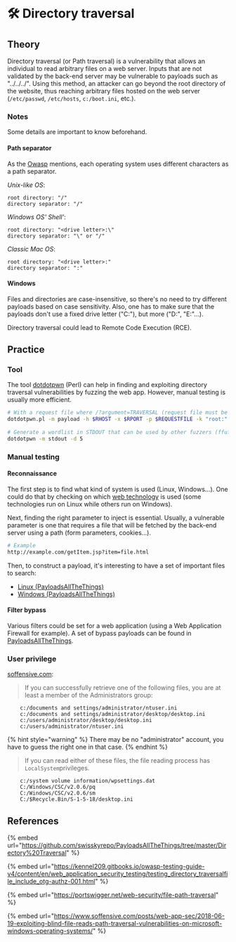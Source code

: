 # 🛠️ Directory traversal

## Theory

Directory traversal (or Path traversal) is a vulnerability that allows an individual to read arbitrary files on a web server. Inputs that are not validated by the back-end server may be vulnerable to payloads such as "../../../". Using this method, an attacker can go beyond the root directory of the website, thus reaching arbitrary files hosted on the web server (`/etc/passwd`, `/etc/hosts`, `c:/boot.ini`, etc.).

### Notes

Some details are important to know beforehand.

#### Path separator

As the [Owasp](https://kennel209.gitbooks.io/owasp-testing-guide-v4/content/en/web\_application\_security\_testing/testing\_directory\_traversalfile\_include\_otg-authz-001.html) mentions, each operating system uses different characters as a path separator.

_Unix-like OS_:

```
root directory: "/"
directory separator: "/"
```

_Windows OS' Shell'_:

```
root directory: "<drive letter>:\"
directory separator: "\" or "/"
```

_Classic Mac OS_:

```
root directory: "<drive letter>:"
directory separator: ":"
```

#### Windows

Files and directories are case-insensitive, so there's no need to try different payloads based on case sensitivity. Also, one has to make sure that the payloads don't use a fixed drive letter ("C:"), but more ("D:", "E:"...).

Directory traversal could lead to Remote Code Execution (RCE).

## Practice

### Tool

The tool [dotdotpwn](https://github.com/wireghoul/dotdotpwn) (Perl) can help in finding and exploiting directory traversal vulnerabilities by fuzzing the web app. However, manual testing is usually more efficient.

```bash
# With a request file where /?argument=TRAVERSAL (request file must be in /usr/share/dotdotpwn)
dotdotpwn.pl -m payload -h $RHOST -x $RPORT -p $REQUESTFILE -k "root:" -f /etc/passwd
​
# Generate a wordlist in STDOUT that can be used by other fuzzers (ffuf, gobuster...)
dotdotpwn -m stdout -d 5
```

### Manual testing

#### Reconnaissance

The first step is to find what kind of system is used (Linux, Windows...). One could do that by checking on which [web technology](https://www.thehacker.recipes/web/recon/web-technologies) is used (some technologies run on Linux while others run on Windows).

Next, finding the right parameter to inject is essential. Usually, a vulnerable parameter is one that requires a file that will be fetched by the back-end server using a path (form parameters, cookies...).

```bash
# Example
http://example.com/getItem.jsp?item=file.html
```

Then, to construct a payload, it's interesting to have a set of important files to search:

* [Linux (PayloadsAllTheThings)](https://github.com/swisskyrepo/PayloadsAllTheThings/tree/master/Directory%20Traversal#interesting-linux-files)
* [Windows (PayloadsAllTheThings)](https://github.com/swisskyrepo/PayloadsAllTheThings/tree/master/Directory%20Traversal#interesting-windows-files)

#### Filter bypass

Various filters could be set for a web application (using a Web Application Firewall for example). A set of bypass payloads can be found in [PayloadsAllTheThings](https://github.com/swisskyrepo/PayloadsAllTheThings/tree/master/Directory%20Traversal#basic-exploitation).

### User privilege

[soffensive.com](https://www.soffensive.com/posts/web-app-sec/2018-06-19-exploiting-blind-file-reads-path-traversal-vulnerabilities-on-microsoft-windows-operating-systems/):

> If you can successfully retrieve one of the following files, you are at least a member of the Administrators group:

```
    c:/documents and settings/administrator/ntuser.ini
    c:/documents and settings/administrator/desktop/desktop.ini
    c:/users/administrator/desktop/desktop.ini
    c:/users/administrator/ntuser.ini
```

{% hint style="warning" %}
There may be no "administrator" account, you have to guess the right one in that case.
{% endhint %}

> If you can read either of these files, the file reading process has `LocalSystem`privileges.

```
    c:/system volume information/wpsettings.dat
    C:/Windows/CSC/v2.0.6/pq
    C:/Windows/CSC/v2.0.6/sm
    C:/$Recycle.Bin/S-1-5-18/desktop.ini
```

## References

{% embed url="https://github.com/swisskyrepo/PayloadsAllTheThings/tree/master/Directory%20Traversal" %}

{% embed url="https://kennel209.gitbooks.io/owasp-testing-guide-v4/content/en/web_application_security_testing/testing_directory_traversalfile_include_otg-authz-001.html" %}

{% embed url="https://portswigger.net/web-security/file-path-traversal" %}

{% embed url="https://www.soffensive.com/posts/web-app-sec/2018-06-19-exploiting-blind-file-reads-path-traversal-vulnerabilities-on-microsoft-windows-operating-systems/" %}
